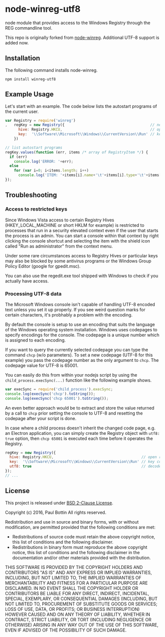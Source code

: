 # node-winreg-utf8 #

node module that provides access to the Windows Registry through the REG commandline tool.

This repo is originally forked from [node-winreg](https://github.com/fresc81/node-winreg). Additional UTF-8 support is added now.


## Installation ##

The following command installs node-winreg.

```shell
npm install winreg-utf8 
```

## Example Usage ##

Let's start with an example. The code below lists the autostart programs of the current user.

```javascript
var Registry = require('winreg')
,   regKey = new Registry({                                       // new operator is optional
      hive: Registry.HKCU,                                        // open registry hive HKEY_CURRENT_USER
      key:  '\\Software\\Microsoft\\Windows\\CurrentVersion\\Run' // key containing autostart programs
    })

// list autostart programs
regKey.values(function (err, items /* array of RegistryItem */) {
  if (err)
    console.log('ERROR: '+err);
  else
    for (var i=0; i<items.length; i++)
      console.log('ITEM: '+items[i].name+'\t'+items[i].type+'\t'+items[i].value);
});
```

## Troubleshooting ##


### Access to restricted keys ###

Since Windows Vista access to certain Registry Hives (HKEY_LOCAL_MACHINE or short HKLM for example) is restricted to processes that run in a security elevated context even if the user that starts the process is an admin. You can start a console within that context by right clicking the console shortcut and selecting the item with the shield icon called "Run as administrator" from the context menu.

Under some rare circumstances access to Registry Hives or particular keys may also be blocked by some antivirus programs or the Windows Group Policy Editor (google for gpedit.msc).

You can also use the regedit.exe tool shipped with Windows to check if you actually have access.


### Processing UTF-8 data ###

The Microsoft Windows console isn't capable of handling UTF-8 encoded text unless you set it up properly. If you see weird question marks for certain characters, it's probhably a problem with the encoding.

By default the console is setup to use an encoding that suits the language of the Windows operating system installation. Windows uses codepages to specify encodings for the console. The codepage is a unique number which is assigned to each encoding.

If you want to query the currently selected codepage you can type the command <code>chcp</code> (w/o parameters). To set a new codepage (UTF-8 for this example) you pass the codepage number as the only argument to <code>chcp</code>. The codepage value for UTF-8 is 65001.

You can easily do this from within your nodejs script by using the <code>child_process.execSync(...)</code> function like the following example shows.

```javascript
var execSync = require('child_process').execSync;
console.log(execSync('chcp').toString());
console.log(execSync('chcp 65001').toString());
```
An even better approach would be to extract and store the value returned by a call to <code>chcp</code> prior setting the console to UTF-8 and resetting the codepage after your script is done.

In case where a child process doesn't inherit the changed code page, e.g. an Electron application, you can simply create the Registry object with `utf8: true` option, then `chcp 65001` is executed each time before it operates the Registry.
```javascript
regKey = new Registry({
  hive: Registry.HKCU,                                        // open registry hive HKEY_CURRENT_USER
  key:  '\\Software\\Microsoft\\Windows\\CurrentVersion\\Run' // key containing autostart programs
  utf8: true                                                  // decode value using utf-8
});
// ...
```

## License ##

This project is released under [BSD 2-Clause License](http://opensource.org/licenses/BSD-2-Clause).

Copyright (c) 2016, Paul Bottin All rights reserved.

Redistribution and use in source and binary forms, with or without modification, are permitted provided that the following conditions are met:

 * Redistributions of source code must retain the above copyright notice, this list of conditions and the following disclaimer.
 * Redistributions in binary form must reproduce the above copyright notice, this list of conditions and the following disclaimer in the documentation and/or other materials provided with the distribution.

THIS SOFTWARE IS PROVIDED BY THE COPYRIGHT HOLDERS AND CONTRIBUTORS "AS IS" AND ANY EXPRESS OR IMPLIED WARRANTIES, INCLUDING, BUT NOT LIMITED TO, THE IMPLIED WARRANTIES OF MERCHANTABILITY AND FITNESS FOR A PARTICULAR PURPOSE ARE DISCLAIMED. IN NO EVENT SHALL THE COPYRIGHT HOLDER OR CONTRIBUTORS BE LIABLE FOR ANY DIRECT, INDIRECT, INCIDENTAL, SPECIAL, EXEMPLARY, OR CONSEQUENTIAL DAMAGES (INCLUDING, BUT NOT LIMITED TO, PROCUREMENT OF SUBSTITUTE GOODS OR SERVICES; LOSS OF USE, DATA, OR PROFITS; OR BUSINESS INTERRUPTION) HOWEVER CAUSED AND ON ANY THEORY OF LIABILITY, WHETHER IN CONTRACT, STRICT LIABILITY, OR TORT (INCLUDING NEGLIGENCE OR OTHERWISE) ARISING IN ANY WAY OUT OF THE USE OF THIS SOFTWARE, EVEN IF ADVISED OF THE POSSIBILITY OF SUCH DAMAGE.

